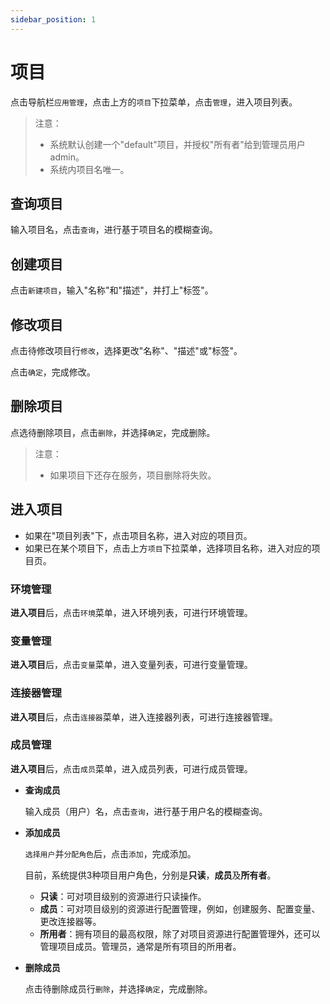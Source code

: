 ```yaml
---
sidebar_position: 1
---
```


# 项目

点击导航栏`应用管理`，点击上方的`项目`下拉菜单，点击`管理`，进入项目列表。

> 注意：
> - 系统默认创建一个"default"项目，并授权"所有者"给到管理员用户admin。
> - 系统内项目名唯一。

## 查询项目

输入项目名，点击`查询`，进行基于项目名的模糊查询。

## 创建项目

点击`新建项目`，输入"名称"和"描述"，并打上"标签"。

## 修改项目

点击待修改项目行`修改`，选择更改"名称"、"描述"或"标签"。

点击`确定`，完成修改。

## 删除项目

点选待删除项目，点击`删除`，并选择`确定`，完成删除。

> 注意：
> - 如果项目下还存在服务，项目删除将失败。

## 进入项目

- 如果在"项目列表"下，点击项目名称，进入对应的项目页。
- 如果已在某个项目下，点击上方`项目`下拉菜单，选择项目名称，进入对应的项目页。

### 环境管理

**进入项目**后，点击`环境`菜单，进入环境列表，可进行环境管理。

### 变量管理

**进入项目**后，点击`变量`菜单，进入变量列表，可进行变量管理。

### 连接器管理

**进入项目**后，点击`连接器`菜单，进入连接器列表，可进行连接器管理。

### 成员管理

**进入项目**后，点击`成员`菜单，进入成员列表，可进行成员管理。

- **查询成员**

	输入成员（用户）名，点击`查询`，进行基于用户名的模糊查询。

- **添加成员**

	`选择用户`并`分配角色`后，点击`添加`，完成添加。

	目前，系统提供3种项目用户角色，分别是**只读**，**成员**及**所有者**。

	- **只读**：可对项目级别的资源进行只读操作。
	- **成员**：可对项目级别的资源进行配置管理，例如，创建服务、配置变量、更改连接器等。
	- **所用者**：拥有项目的最高权限，除了对项目资源进行配置管理外，还可以管理项目成员。管理员，通常是所有项目的所用者。

- **删除成员**

	点击待删除成员行`删除`，并选择`确定`，完成删除。
